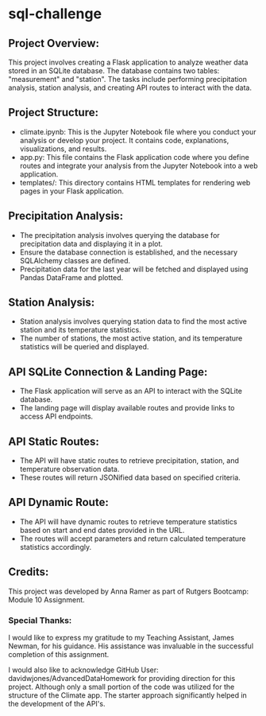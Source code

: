 # sql-challenge

## Project Overview:
This project involves creating a Flask application to analyze weather data stored in an SQLite database. The database contains two tables: "measurement" and "station". The tasks include performing precipitation analysis, station analysis, and creating API routes to interact with the data.

## Project Structure:
- climate.ipynb: This is the Jupyter Notebook file where you conduct your analysis or develop your project. It contains code, explanations, visualizations, and results.
- app.py: This file contains the Flask application code where you define routes and integrate your analysis from the Jupyter Notebook into a web application.
- templates/: This directory contains HTML templates for rendering web pages in your Flask application.

## Precipitation Analysis:
- The precipitation analysis involves querying the database for precipitation data and displaying it in a plot.
- Ensure the database connection is established, and the necessary SQLAlchemy classes are defined.
- Precipitation data for the last year will be fetched and displayed using Pandas DataFrame and plotted.

## Station Analysis:
- Station analysis involves querying station data to find the most active station and its temperature statistics.
- The number of stations, the most active station, and its temperature statistics will be queried and displayed.

## API SQLite Connection & Landing Page:
- The Flask application will serve as an API to interact with the SQLite database.
- The landing page will display available routes and provide links to access API endpoints.

## API Static Routes:
- The API will have static routes to retrieve precipitation, station, and temperature observation data.
- These routes will return JSONified data based on specified criteria.

## API Dynamic Route:
- The API will have dynamic routes to retrieve temperature statistics based on start and end dates provided in the URL.
- The routes will accept parameters and return calculated temperature statistics accordingly.

## Credits:
This project was developed by Anna Ramer as part of Rutgers Bootcamp: Module 10 Assignment.

### Special Thanks:
I would like to express my gratitude to my Teaching Assistant, James Newman, for his guidance. His assistance was invaluable in the successful completion of this assignment.

I would also like to acknowledge GitHub User: davidwjones/AdvancedDataHomework for providing direction for this project. Although only a small portion of the code was utilized for the structure of the Climate app. The starter approach significantly helped in the development of the API's.
